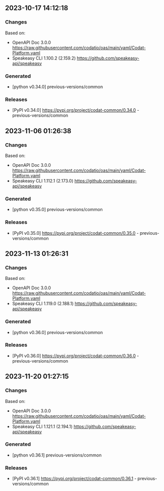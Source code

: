 

## 2023-10-17 14:12:18
### Changes
Based on:
- OpenAPI Doc 3.0.0 https://raw.githubusercontent.com/codatio/oas/main/yaml/Codat-Platform.yaml
- Speakeasy CLI 1.100.2 (2.159.2) https://github.com/speakeasy-api/speakeasy
### Generated
- [python v0.34.0] previous-versions/common
### Releases
- [PyPI v0.34.0] https://pypi.org/project/codat-common/0.34.0 - previous-versions/common

## 2023-11-06 01:26:38
### Changes
Based on:
- OpenAPI Doc 3.0.0 https://raw.githubusercontent.com/codatio/oas/main/yaml/Codat-Platform.yaml
- Speakeasy CLI 1.112.1 (2.173.0) https://github.com/speakeasy-api/speakeasy
### Generated
- [python v0.35.0] previous-versions/common
### Releases
- [PyPI v0.35.0] https://pypi.org/project/codat-common/0.35.0 - previous-versions/common

## 2023-11-13 01:26:31
### Changes
Based on:
- OpenAPI Doc 3.0.0 https://raw.githubusercontent.com/codatio/oas/main/yaml/Codat-Platform.yaml
- Speakeasy CLI 1.119.0 (2.188.1) https://github.com/speakeasy-api/speakeasy
### Generated
- [python v0.36.0] previous-versions/common
### Releases
- [PyPI v0.36.0] https://pypi.org/project/codat-common/0.36.0 - previous-versions/common

## 2023-11-20 01:27:15
### Changes
Based on:
- OpenAPI Doc 3.0.0 https://raw.githubusercontent.com/codatio/oas/main/yaml/Codat-Platform.yaml
- Speakeasy CLI 1.121.1 (2.194.1) https://github.com/speakeasy-api/speakeasy
### Generated
- [python v0.36.1] previous-versions/common
### Releases
- [PyPI v0.36.1] https://pypi.org/project/codat-common/0.36.1 - previous-versions/common